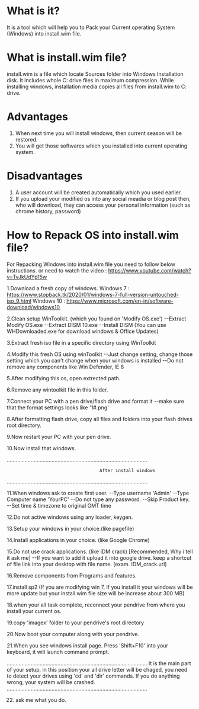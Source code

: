 # What is it?
It is a tool which will help you to Pack your Current operating System (Windows) into install.wim file.

# What is install.wim file?
install.wim is a file which locate Sources folder into Windows Installation disk. It includes whole C: drive files in maximum compression. While installing windows, installation media copies all files from install.wim to C: drive.

# Advantages
1. When next time you will install windows, then current season will be restored.
2. You will get those softwares which you installed into current operating system.

# Disadvantages
1. A user account will be created automatically which you used earlier.
2. If you upload your modified os into any social meadia or blog post then, who will download, they can access your personal information (such as chrome history, password)

# How to Repack OS into install.wim file?
For Repacking Windows into install.wim file you need to follow below instructions.
or need to watch the video : https://www.youtube.com/watch?v=TvJkUdYp15w


1.Download a fresh copy of windows.
  Windows 7  : https://www.stopback.tk/2020/01/windows-7-full-version-untouched-iso_9.html
  Windows 10 : https://www.microsoft.com/en-in/software-download/windows10

2.Clean setup WinToolkit. (which you found on 'Modify OS.exe')
--Extract Modify OS.exe
--Extract DISM 10.exe
--Install DISM
(You can use WHDownloaded.exe for download windows & Office Updates)

3.Extract fresh iso file in a specific directory using WinToolkit

4.Modify this fresh OS using winToolkit
--Just change setting, change those setting which you can't change when your windows is installed
--Do not remove any components like Win Defender, IE 8

5.After modifying this os, open extrected path.

6.Remove any wintoolkit file in this folder.

7.Connect your PC with a pen drive/flash drive and format it
--make sure that the format settings looks like '1#.png'

8.After formatting flash drive, copy all files and folders into your flash drives root directory.

9.Now restart your PC with your pen drive.

10.Now install that windows.


..............................................................................................

                                       After install windows
..............................................................................................

11.When windows ask to create first user.
--Type username 'Admin'
--Type Computer name 'YourPC'
--Do not type any password.
--Skip Product key.
--Set time & timezone to original GMT time

12.Do not active windows using any loader, keygen.

13.Setup your windows in your choice.(like pagefile)

14.Install applications in your choice. (like Google Chrome)

15.Do not use crack applications. (like IDM crack) [Recommended, Why i tell it ask me]
--If you want to add it upload it into google drive. keep a shortcut of file link into your desktop with file name. (exam. IDM_crack.url)

16.Remove components from Programs and features.

17.install sp2 (If you are modifying win 7, If you install it your windows will be more update but your install.wim file size will be increase about 300 MB)

18.when your all task complete, reconnect your pendrive from where you install your current os.

19.copy 'imagex' folder to your pendrive's root directory

20.Now boot your computer along with your pendrive.

21.When you see windows install page. Press 'Shift+F10' into your keyboard, it will launch command prompt.

..............................................................................................
It is the main part of your setup, in this position your all drive letter will be chaged, you need to detect your drives using 'cd' and 'dir' commands. If you do anything wrong, your system will be crashed.
..............................................................................................

22. ask me what you do.
